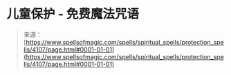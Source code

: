 <!--yml

category: 未分类

date: 2024-06-12 18:37:49

-->

# 儿童保护 - 免费魔法咒语

> 来源：[https://www.spellsofmagic.com/spells/spiritual_spells/protection_spells/4107/page.html#0001-01-01](https://www.spellsofmagic.com/spells/spiritual_spells/protection_spells/4107/page.html#0001-01-01)
